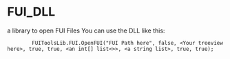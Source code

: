 # FUI_DLL
a library to open FUI Files
You can use the DLL like this:  

            FUIToolsLib.FUI.OpenFUI("FUI Path here", false, <Your treeview here>, true, true, <an int[] list<>>, <a string list>, true, true);
